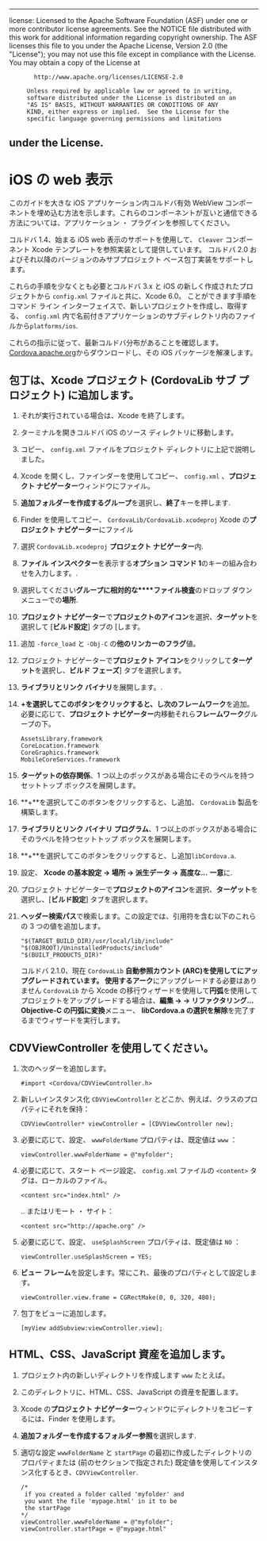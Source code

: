 * * *

license: Licensed to the Apache Software Foundation (ASF) under one or more contributor license agreements. See the NOTICE file distributed with this work for additional information regarding copyright ownership. The ASF licenses this file to you under the Apache License, Version 2.0 (the "License"); you may not use this file except in compliance with the License. You may obtain a copy of the License at

           http://www.apache.org/licenses/LICENSE-2.0
    
         Unless required by applicable law or agreed to in writing,
         software distributed under the License is distributed on an
         "AS IS" BASIS, WITHOUT WARRANTIES OR CONDITIONS OF ANY
         KIND, either express or implied.  See the License for the
         specific language governing permissions and limitations
    

## under the License.

# iOS の web 表示

このガイドを大きな iOS アプリケーション内コルドバ有効 WebView コンポーネントを埋め込む方法を示します。これらのコンポーネントが互いと通信できる方法については、アプリケーション ・ プラグインを参照してください。

コルドバ 1.4、始まる iOS web 表示のサポートを使用して、 `Cleaver` コンポーネント Xcode テンプレートを参照実装として提供しています。 コルドバ 2.0 およびそれ以降のバージョンのみサブプロジェクト ベース包丁実装をサポートします。

これらの手順を少なくとも必要とコルドバ 3.x と iOS の新しく作成されたプロジェクトから `config.xml` ファイルと共に、Xcode 6.0。 ことができます手順をコマンド ライン インターフェイスで、新しいプロジェクトを作成し、取得する、 `config.xml` 内で名前付きアプリケーションのサブディレクトリ内のファイルから`platforms/ios`.

これらの指示に従って、最新コルドバ分布があることを確認します。[Cordova.apache.org][1]からダウンロードし、その iOS パッケージを解凍します。

 [1]: http://cordova.apache.org

## 包丁は、Xcode プロジェクト (CordovaLib サブ プロジェクト) に追加します。

1.  それが実行されている場合は、Xcode を終了します。

2.  ターミナルを開きコルドバ iOS のソース ディレクトリに移動します。

3.  コピー、 `config.xml` ファイルをプロジェクト ディレクトリに上記で説明しました。

4.  Xcode を開くし、ファインダーを使用してコピー、 `config.xml` 、**プロジェクト ナビゲーター**ウィンドウにファイル。

5.  **追加フォルダーを作成するグループ**を選択し、**終了**キーを押します.

6.  Finder を使用してコピー、 `CordovaLib/CordovaLib.xcodeproj` Xcode の**プロジェクト ナビゲーター**にファイル

7.  選択 `CordovaLib.xcodeproj` **プロジェクト ナビゲーター**内.

8.  **ファイル インスペクター**を表示する**オプション コマンド 1**のキーの組み合わせを入力します。.

9.  選択してください**グループに相対的な****ファイル検査**のドロップ ダウン メニューでの**場所**.

10. **プロジェクト ナビゲーター**で**プロジェクトのアイコン**を選択、**ターゲット**を選択して [**ビルド設定**] タブの [します。

11. 追加 `-force_load` と `-Obj-C` の**他のリンカーのフラグ**値。

12. プロジェクト ナビゲーターで**プロジェクト アイコン**をクリックして**ターゲット**を選択し、**ビルド フェーズ**] タブを選択します。

13. **ライブラリとリンク バイナリ**を展開します。.

14. **+**を選択してこのボタンをクリックすると、し次の**フレームワーク**を追加。 必要に応じて、**プロジェクト ナビゲーター**内移動それら**フレームワーク**グループの下。
    
        AssetsLibrary.framework
        CoreLocation.framework
        CoreGraphics.framework
        MobileCoreServices.framework
        

15. **ターゲットの依存関係**、1 つ以上のボックスがある場合にそのラベルを持つセットトップ ボックスを展開します。

16. **+**を選択してこのボタンをクリックすると、し追加、 `CordovaLib` 製品を構築します。

17. **ライブラリとリンク バイナリ プログラム**、1 つ以上のボックスがある場合にそのラベルを持つセットトップ ボックスを展開します。

18. **+**を選択してこのボタンをクリックすると、し追加`libCordova.a`.

19. 設定、 **Xcode の基本設定 → 場所 → 派生データ → 高度な...** **一意**に.

20. プロジェクト ナビゲーターで**プロジェクトのアイコン**を選択、**ターゲット**を選択し、[**ビルド設定**] タブを選択します。

21. **ヘッダー検索パス**で検索します。この設定では、引用符を含む以下のこれらの 3 つの値を追加します。
    
        "$(TARGET_BUILD_DIR)/usr/local/lib/include"        
        "$(OBJROOT)/UninstalledProducts/include"
        "$(BUILT_PRODUCTS_DIR)"
        
    
    コルドバ 2.1.0、現在 `CordovaLib` **自動参照カウント (ARC)**を使用してにアップグレードされています。 使用する**アーク**にアップグレードする必要はありません `CordovaLib` から Xcode の移行ウィザードを使用して**円弧**を使用してプロジェクトをアップグレードする場合は、**編集 → → リファクタリング... Objective-C の円弧に変換**メニュー、 **libCordova.a の選択を解除**を完了するまでウィザードを実行します。

## CDVViewController を使用してください。

1.  次のヘッダーを追加します。
    
        #import <Cordova/CDVViewController.h>
        

2.  新しいインスタンス化 `CDVViewController` とどこか、例えば、クラスのプロパティにそれを保持：
    
        CDVViewController* viewController = [CDVViewController new];
        

3.  必要に応じて、設定、 `wwwFolderName` プロパティは、既定値は `www` ：
    
        viewController.wwwFolderName = @"myfolder";
        

4.  必要に応じて、スタート ページ設定、 `config.xml` ファイルの `<content>` タグは、ローカルのファイル。
    
        <content src="index.html" />
        
    
    .. またはリモート ・ サイト：
    
        <content src="http://apache.org" />
        

5.  必要に応じて、設定、 `useSplashScreen` プロパティは、既定値は `NO` ：
    
        viewController.useSplashScreen = YES;
        

6.  **ビュー フレーム**を設定します。常にこれ、最後のプロパティとして設定します。
    
        viewController.view.frame = CGRectMake(0, 0, 320, 480);
        

7.  包丁をビューに追加します。
    
        [myView addSubview:viewController.view];
        

## HTML、CSS、JavaScript 資産を追加します。

1.  プロジェクト内の新しいディレクトリを作成します `www` たとえば。

2.  このディレクトリに、HTML、CSS、JavaScript の資産を配置します。

3.  Xcode の**プロジェクト ナビゲーター**ウィンドウにディレクトリをコピーするには、Finder を使用します。

4.  **追加フォルダーを作成するフォルダー参照**を選択します.

5.  適切な設定 `wwwFolderName` と `startPage` の最初に作成したディレクトリのプロパティまたは (前のセクションで指定された) 既定値を使用してインスタンス化するとき、`CDVViewController`.
    
        /*
         if you created a folder called 'myfolder' and
         you want the file 'mypage.html' in it to be
         the startPage
        */
        viewController.wwwFolderName = @"myfolder";
        viewController.startPage = @"mypage.html"